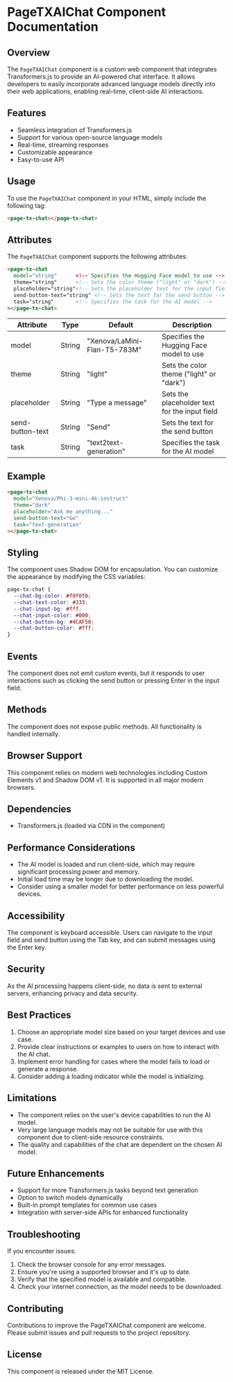 # PageTXAIChat Component Documentation

## Overview

The `PageTXAIChat` component is a custom web component that integrates Transformers.js to provide an AI-powered chat interface. It allows developers to easily incorporate advanced language models directly into their web applications, enabling real-time, client-side AI interactions.

## Features


- Seamless integration of Transformers.js
- Support for various open-source language models
- Real-time, streaming responses
- Customizable appearance
- Easy-to-use API


## Usage

To use the `PageTXAIChat` component in your HTML, simply include the following tag:

```html
<page-tx-chat></page-tx-chat>
```

## Attributes

The `PageTXAIChat` component supports the following attributes:

```html
<page-tx-chat
  model="string"      <!-- Specifies the Hugging Face model to use -->
  theme="string"      <!-- Sets the color theme ("light" or "dark") -->
  placeholder="string"<!-- Sets the placeholder text for the input field -->
  send-button-text="string" <!-- Sets the text for the send button -->
  task="string"       <!-- Specifies the task for the AI model -->
></page-tx-chat>
````
| Attribute | Type | Default | Description |
|-----------|------|---------|-------------|
| model | String | "Xenova/LaMini-Flan-T5-783M" | Specifies the Hugging Face model to use |
| theme | String | "light" | Sets the color theme ("light" or "dark") |
| placeholder | String | "Type a message" | Sets the placeholder text for the input field |
| send-button-text | String | "Send" | Sets the text for the send button |
| task | String | "text2text-generation" | Specifies the task for the AI model |


## Example

```html
<page-tx-chat
  model="Xenova/Phi-3-mini-4k-instruct"
  theme="dark"
  placeholder="Ask me anything..."
  send-button-text="Go"
  task="text-generation"
></page-tx-chat>
```

## Styling

The component uses Shadow DOM for encapsulation. You can customize the appearance by modifying the CSS variables:

```css
page-tx-chat {
  --chat-bg-color: #f0f0f0;
  --chat-text-color: #333;
  --chat-input-bg: #fff;
  --chat-input-color: #000;
  --chat-button-bg: #4CAF50;
  --chat-button-color: #fff;
}
```

## Events


The component does not emit custom events, but it responds to user interactions such as clicking the send button or pressing Enter in the input field.


## Methods


The component does not expose public methods. All functionality is handled internally.


## Browser Support

This component relies on modern web technologies including Custom Elements v1 and Shadow DOM v1. It is supported in all major modern browsers.


## Dependencies

- Transformers.js (loaded via CDN in the component)


## Performance Considerations

- The AI model is loaded and run client-side, which may require significant processing power and memory.
- Initial load time may be longer due to downloading the model.
- Consider using a smaller model for better performance on less powerful devices.


## Accessibility

The component is keyboard accessible. Users can navigate to the input field and send button using the Tab key, and can submit messages using the Enter key.


## Security

As the AI processing happens client-side, no data is sent to external servers, enhancing privacy and data security.


## Best Practices

1. Choose an appropriate model size based on your target devices and use case.
2. Provide clear instructions or examples to users on how to interact with the AI chat.
3. Implement error handling for cases where the model fails to load or generate a response.
4. Consider adding a loading indicator while the model is initializing.


## Limitations

- The component relies on the user's device capabilities to run the AI model.
- Very large language models may not be suitable for use with this component due to client-side resource constraints.
- The quality and capabilities of the chat are dependent on the chosen AI model.


## Future Enhancements
- Support for more Transformers.js tasks beyond text generation
- Option to switch models dynamically
- Built-in prompt templates for common use cases
- Integration with server-side APIs for enhanced functionality


## Troubleshooting

If you encounter issues:

1. Check the browser console for any error messages.
2. Ensure you're using a supported browser and it's up to date.
3. Verify that the specified model is available and compatible.
4. Check your internet connection, as the model needs to be downloaded.


## Contributing

Contributions to improve the PageTXAIChat component are welcome. Please submit issues and pull requests to the project repository.


## License

This component is released under the MIT License.
